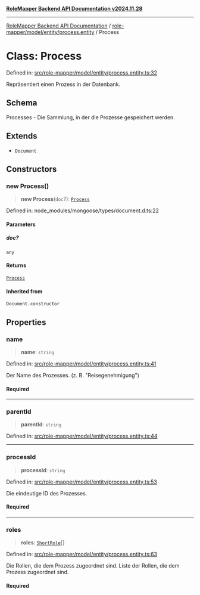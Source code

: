 [**RoleMapper Backend API Documentation v2024.11.28**](../../../../../README.md)

***

[RoleMapper Backend API Documentation](../../../../../modules.md) / [role-mapper/model/entity/process.entity](../README.md) / Process

# Class: Process

Defined in: [src/role-mapper/model/entity/process.entity.ts:32](https://github.com/FlowCraft-AG/RoleMapper/blob/64577d705cc4c579b4cd41d48895a5fa1f3b9249/backend/src/role-mapper/model/entity/process.entity.ts#L32)

Repräsentiert einen Prozess in der Datenbank.

## Schema

Processes - Die Sammlung, in der die Prozesse gespeichert werden.

## Extends

- `Document`

## Constructors

### new Process()

> **new Process**(`doc`?): [`Process`](Process.md)

Defined in: node\_modules/mongoose/types/document.d.ts:22

#### Parameters

##### doc?

`any`

#### Returns

[`Process`](Process.md)

#### Inherited from

`Document.constructor`

## Properties

### name

> **name**: `string`

Defined in: [src/role-mapper/model/entity/process.entity.ts:41](https://github.com/FlowCraft-AG/RoleMapper/blob/64577d705cc4c579b4cd41d48895a5fa1f3b9249/backend/src/role-mapper/model/entity/process.entity.ts#L41)

Der Name des Prozesses.
(z. B. "Reisegenehmigung")

#### Required

***

### parentId

> **parentId**: `string`

Defined in: [src/role-mapper/model/entity/process.entity.ts:44](https://github.com/FlowCraft-AG/RoleMapper/blob/64577d705cc4c579b4cd41d48895a5fa1f3b9249/backend/src/role-mapper/model/entity/process.entity.ts#L44)

***

### processId

> **processId**: `string`

Defined in: [src/role-mapper/model/entity/process.entity.ts:53](https://github.com/FlowCraft-AG/RoleMapper/blob/64577d705cc4c579b4cd41d48895a5fa1f3b9249/backend/src/role-mapper/model/entity/process.entity.ts#L53)

Die eindeutige ID des Prozesses.

#### Required

***

### roles

> **roles**: [`ShortRole`](ShortRole.md)[]

Defined in: [src/role-mapper/model/entity/process.entity.ts:63](https://github.com/FlowCraft-AG/RoleMapper/blob/64577d705cc4c579b4cd41d48895a5fa1f3b9249/backend/src/role-mapper/model/entity/process.entity.ts#L63)

Die Rollen, die dem Prozess zugeordnet sind.
Liste der Rollen, die dem Prozess zugeordnet sind.

#### Required
